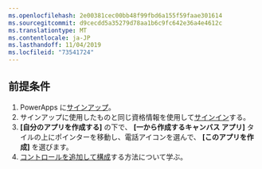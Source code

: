 ```yaml
---
ms.openlocfilehash: 2e00381cec00bb48f99fbd6a155f59faae301614
ms.sourcegitcommit: d9cecdd5a35279d78aa1b6c9fc642e36a4e4612c
ms.translationtype: MT
ms.contentlocale: ja-JP
ms.lasthandoff: 11/04/2019
ms.locfileid: "73541724"
---
```

## <a name="prerequisites"></a>前提条件

1. PowerApps に[サインアップ](../maker/signup-for-powerapps.md)。
1. サインアップに使用したものと同じ資格情報を使用して[サインイン](https://make.powerapps.com/?utm_source=padocs&utm_medium=linkinadoc&utm_campaign=referralsfromdoc)する。
1. **[自分のアプリを作成する]** の下で、 **[一から作成するキャンバス アプリ]** タイルの上にポインターを移動し、電話アイコンを選んで、 **[このアプリを作成]** を選びます。
1. [コントロールを追加して構成](../maker/canvas-apps/add-configure-controls.md)する方法について学ぶ。
